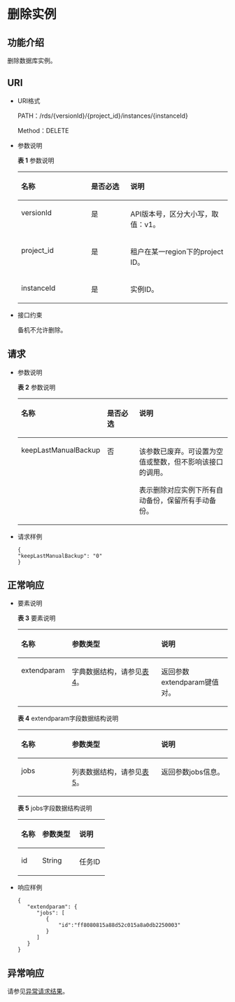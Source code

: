 # 删除实例<a name="zh-cn_topic_0032347781"></a>

## 功能介绍<a name="section29874939"></a>

删除数据库实例。

## URI<a name="section439002"></a>

-   URI格式

    PATH：/rds/\{versionId\}/\{project\_id\}/instances/\{instanceId\}

    Method：DELETE

-   参数说明

    **表 1**  参数说明

    <a name="table4508766"></a>
    <table><thead align="left"><tr id="row21306406"><th class="cellrowborder" valign="top" width="33.33%" id="mcps1.2.4.1.1"><p id="p48097351"><a name="p48097351"></a><a name="p48097351"></a>名称</p>
    </th>
    <th class="cellrowborder" valign="top" width="18.67%" id="mcps1.2.4.1.2"><p id="p3571397"><a name="p3571397"></a><a name="p3571397"></a>是否必选</p>
    </th>
    <th class="cellrowborder" valign="top" width="48%" id="mcps1.2.4.1.3"><p id="p20847751"><a name="p20847751"></a><a name="p20847751"></a>说明</p>
    </th>
    </tr>
    </thead>
    <tbody><tr id="row1298730014497"><td class="cellrowborder" valign="top" width="33.33%" headers="mcps1.2.4.1.1 "><p id="p9518666144915"><a name="p9518666144915"></a><a name="p9518666144915"></a>versionId</p>
    </td>
    <td class="cellrowborder" valign="top" width="18.67%" headers="mcps1.2.4.1.2 "><p id="p32814445144915"><a name="p32814445144915"></a><a name="p32814445144915"></a>是</p>
    </td>
    <td class="cellrowborder" valign="top" width="48%" headers="mcps1.2.4.1.3 "><p id="p40724426144915"><a name="p40724426144915"></a><a name="p40724426144915"></a>API版本号，区分大小写，取值：v1。</p>
    </td>
    </tr>
    <tr id="row10946294"><td class="cellrowborder" valign="top" width="33.33%" headers="mcps1.2.4.1.1 "><p id="p14234617"><a name="p14234617"></a><a name="p14234617"></a>project_id</p>
    </td>
    <td class="cellrowborder" valign="top" width="18.67%" headers="mcps1.2.4.1.2 "><p id="p12153337"><a name="p12153337"></a><a name="p12153337"></a>是</p>
    </td>
    <td class="cellrowborder" valign="top" width="48%" headers="mcps1.2.4.1.3 "><p id="p19338596163746"><a name="p19338596163746"></a><a name="p19338596163746"></a>租户在某一region下的project ID。</p>
    </td>
    </tr>
    <tr id="row1412808"><td class="cellrowborder" valign="top" width="33.33%" headers="mcps1.2.4.1.1 "><p id="p47328638"><a name="p47328638"></a><a name="p47328638"></a>instanceId</p>
    </td>
    <td class="cellrowborder" valign="top" width="18.67%" headers="mcps1.2.4.1.2 "><p id="p8414476"><a name="p8414476"></a><a name="p8414476"></a>是</p>
    </td>
    <td class="cellrowborder" valign="top" width="48%" headers="mcps1.2.4.1.3 "><p id="p10483995"><a name="p10483995"></a><a name="p10483995"></a>实例ID。</p>
    </td>
    </tr>
    </tbody>
    </table>


-   接口约束

    备机不允许删除。


## 请求<a name="section3951024"></a>

-   参数说明

    **表 2**  参数说明

    <a name="table2131788218919"></a>
    <table><thead align="left"><tr id="row4584518218919"><th class="cellrowborder" valign="top" width="32.4%" id="mcps1.2.4.1.1"><p id="p2247228518919"><a name="p2247228518919"></a><a name="p2247228518919"></a>名称</p>
    </th>
    <th class="cellrowborder" valign="top" width="16.98%" id="mcps1.2.4.1.2"><p id="p831579218919"><a name="p831579218919"></a><a name="p831579218919"></a>是否必选</p>
    </th>
    <th class="cellrowborder" valign="top" width="50.62%" id="mcps1.2.4.1.3"><p id="p249056018919"><a name="p249056018919"></a><a name="p249056018919"></a>说明</p>
    </th>
    </tr>
    </thead>
    <tbody><tr id="row40878818919"><td class="cellrowborder" valign="top" width="32.4%" headers="mcps1.2.4.1.1 "><p id="p3311186118919"><a name="p3311186118919"></a><a name="p3311186118919"></a>keepLastManualBackup</p>
    </td>
    <td class="cellrowborder" valign="top" width="16.98%" headers="mcps1.2.4.1.2 "><p id="p6481505018919"><a name="p6481505018919"></a><a name="p6481505018919"></a>否</p>
    </td>
    <td class="cellrowborder" valign="top" width="50.62%" headers="mcps1.2.4.1.3 "><p id="p22237723165518"><a name="p22237723165518"></a><a name="p22237723165518"></a>该参数已废弃。可设置为空值或整数，但不影响该接口的调用。</p>
    <p id="p30519341165019"><a name="p30519341165019"></a><a name="p30519341165019"></a>表示删除对应实例下所有自动备份，保留所有手动备份。</p>
    </td>
    </tr>
    </tbody>
    </table>

-   请求样例

    ```
    {
    "keepLastManualBackup": "0"
    }
    ```


## 正常响应<a name="section35559222"></a>

-   要素说明

    **表 3**  要素说明

    <a name="table29807226151454"></a>
    <table><thead align="left"><tr id="row3223123151454"><th class="cellrowborder" valign="top" width="24.122412241224122%" id="mcps1.2.4.1.1"><p id="p59746450151454"><a name="p59746450151454"></a><a name="p59746450151454"></a>名称</p>
    </th>
    <th class="cellrowborder" valign="top" width="42.544254425442546%" id="mcps1.2.4.1.2"><p id="p7624314151454"><a name="p7624314151454"></a><a name="p7624314151454"></a>参数类型</p>
    </th>
    <th class="cellrowborder" valign="top" width="33.33333333333333%" id="mcps1.2.4.1.3"><p id="p13589682151454"><a name="p13589682151454"></a><a name="p13589682151454"></a>说明</p>
    </th>
    </tr>
    </thead>
    <tbody><tr id="row27022434151454"><td class="cellrowborder" valign="top" width="24.122412241224122%" headers="mcps1.2.4.1.1 "><p id="p41333555151454"><a name="p41333555151454"></a><a name="p41333555151454"></a>extendparam</p>
    </td>
    <td class="cellrowborder" valign="top" width="42.544254425442546%" headers="mcps1.2.4.1.2 "><p id="p59683660151454"><a name="p59683660151454"></a><a name="p59683660151454"></a>字典数据结构，请参见<a href="#table32267243">表4</a>。</p>
    </td>
    <td class="cellrowborder" valign="top" width="33.33333333333333%" headers="mcps1.2.4.1.3 "><p id="p22844941151454"><a name="p22844941151454"></a><a name="p22844941151454"></a>返回参数extendparam键值对。</p>
    </td>
    </tr>
    </tbody>
    </table>

    **表 4**  extendparam字段数据结构说明

    <a name="table32267243"></a>
    <table><thead align="left"><tr id="row9230088"><th class="cellrowborder" valign="top" width="24.122412241224122%" id="mcps1.2.4.1.1"><p id="p11190634151741"><a name="p11190634151741"></a><a name="p11190634151741"></a>名称</p>
    </th>
    <th class="cellrowborder" valign="top" width="42.544254425442546%" id="mcps1.2.4.1.2"><p id="p16816714151741"><a name="p16816714151741"></a><a name="p16816714151741"></a>参数类型</p>
    </th>
    <th class="cellrowborder" valign="top" width="33.33333333333333%" id="mcps1.2.4.1.3"><p id="p22858126151741"><a name="p22858126151741"></a><a name="p22858126151741"></a>说明</p>
    </th>
    </tr>
    </thead>
    <tbody><tr id="row15736877"><td class="cellrowborder" valign="top" width="24.122412241224122%" headers="mcps1.2.4.1.1 "><p id="p25628649151741"><a name="p25628649151741"></a><a name="p25628649151741"></a>jobs</p>
    </td>
    <td class="cellrowborder" valign="top" width="42.544254425442546%" headers="mcps1.2.4.1.2 "><p id="p1615789151741"><a name="p1615789151741"></a><a name="p1615789151741"></a>列表数据结构，请参见<a href="#table57556452151811">表5</a>。</p>
    </td>
    <td class="cellrowborder" valign="top" width="33.33333333333333%" headers="mcps1.2.4.1.3 "><p id="p41083402151741"><a name="p41083402151741"></a><a name="p41083402151741"></a>返回参数jobs信息。</p>
    </td>
    </tr>
    </tbody>
    </table>

    **表 5**  jobs字段数据结构说明

    <a name="table57556452151811"></a>
    <table><thead align="left"><tr id="row53658718151811"><th class="cellrowborder" valign="top" width="24.122412241224122%" id="mcps1.2.4.1.1"><p id="p36464991151811"><a name="p36464991151811"></a><a name="p36464991151811"></a>名称</p>
    </th>
    <th class="cellrowborder" valign="top" width="42.544254425442546%" id="mcps1.2.4.1.2"><p id="p41158197151811"><a name="p41158197151811"></a><a name="p41158197151811"></a>参数类型</p>
    </th>
    <th class="cellrowborder" valign="top" width="33.33333333333333%" id="mcps1.2.4.1.3"><p id="p31836063151811"><a name="p31836063151811"></a><a name="p31836063151811"></a>说明</p>
    </th>
    </tr>
    </thead>
    <tbody><tr id="row2444491151811"><td class="cellrowborder" valign="top" width="24.122412241224122%" headers="mcps1.2.4.1.1 "><p id="p3112662151811"><a name="p3112662151811"></a><a name="p3112662151811"></a>id</p>
    </td>
    <td class="cellrowborder" valign="top" width="42.544254425442546%" headers="mcps1.2.4.1.2 "><p id="p10765391151811"><a name="p10765391151811"></a><a name="p10765391151811"></a>String</p>
    </td>
    <td class="cellrowborder" valign="top" width="33.33333333333333%" headers="mcps1.2.4.1.3 "><p id="p29880500151811"><a name="p29880500151811"></a><a name="p29880500151811"></a>任务ID</p>
    </td>
    </tr>
    </tbody>
    </table>


-   响应样例

    ```
    {
       "extendparam": {
          "jobs": [ 
             {
                 "id":"ff8080815a88d52c015a8a0db2250003"
             } 
          ]
       }
    }
    ```


## 异常响应<a name="section51597550"></a>

请参见[异常请求结果](null.md)。

